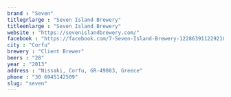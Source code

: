 ```yaml
---
brand : "Seven"
titlegrlarge : "Seven Island Brewery"
titleenlarge : "Seven Island Brewery"
website : "https://sevenislandbrewery.com/"
facebook : "https://facebook.com/7-Seven-Island-Brewery-122863911229218/"
city : "Corfu"
brewery : "Client Brewer"
beers : "28"
year : "2013"
address : "Nissaki, Corfu, GR-49083, Greece"
phone : "30 6945142509"
slug: "seven"
---
```

